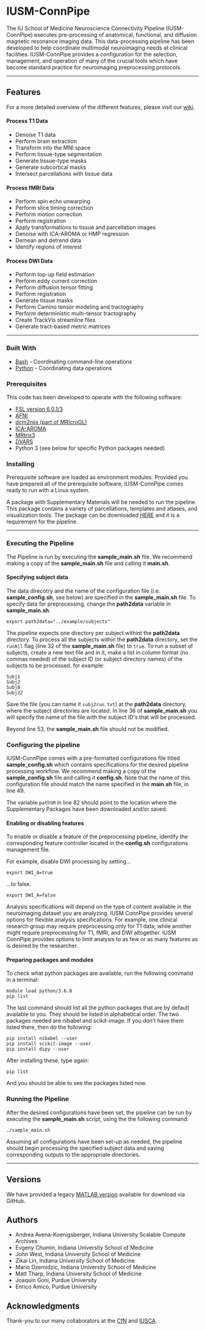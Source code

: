 # IUSM-ConnPipe

The IU School of Medicine Neuroscience Connectivity Pipeline (IUSM-ConnPipe) executes pre-processing of anatomical, functional, and diffusion magnetic resonance imaging data. This data-processing pipeline has been developed to help coordinate multimodal neuroimaging needs at clinical facilities. IUSM-ConnPipe provides a configuration for the selection, management, and operation of many of the crucial tools which have become standard practice for neuroimaging preprocessing protocols. 

---

## Features

For a more detailed overview of the different features, please visit our [wiki](https://github.com/IUSCA/IUSM-ConnPipe/wiki).

#### Process T1 Data 
* Denoise T1 data
* Perform brain extraction
* Transform into the MNI space 
* Perform tissue-type segmentation
* Generate tissue-type masks
* Generate subcortical masks
* Intersect parcellations with tissue data

#### Process fMRI Data

* Perform spin echo unwarping
* Perform slice timing correction
* Perform motion correction
* Perform registration
* Apply transformations to tissue and parcellation images
* Denoise with ICA-AROMA or HMP regression
* Demean and detrend data
* Identify regions of interest

#### Process DWI Data

* Perform top-up field estimation
* Perform eddy current correction 
* Perform diffusion tensor fitting
* Perform registration
* Generate tissue masks
* Perform Camino tensor modeling and tractography
* Perform deterministic multi-tensor tractography
* Create TrackVis streamline files
* Generate tract-based metric matrices

---

### Built With

* [Bash](https://www.gnu.org/software/bash/) - Coordinating command-line operations
* [Python](https://www.python.org/) - Coordinating data operations

### Prerequisites

This code has been developed to operate with the following software:
  * [FSL version 6.0.1/3](https://fsl.fmrib.ox.ac.uk/fsl/fslwiki)         
  * [AFNI](https://afni.nimh.nih.gov/)                          
  * [dcm2niix (part of MRIcroGL)](https://github.com/rordenlab/dcm2niix)  
  * [ICA-AROMA](https://www.ncbi.nlm.nih.gov/pubmed/25770991)                       
  * [MRtrix3](https://www.mrtrix.org/) 
  * [DVARS](https://github.com/asoroosh/DVARS) 
  * Python 3 (see below for specific Python packages needed)                      

### Installing

Prerequisite software are loaded as environment modules. Provided you have prepared all of the prerequisite software, IUSM-ConnPipe comes ready to run with a Linux system. 

A package with Supplementary Materials will be needed to run the pipeline. This package contains a variety of parcellations, templates and atlases, and visualization tools. The package can be downloaded [HERE](https://drive.google.com/drive/folders/1b7S9UcWDeDXVx3NUjuO8NJxxmChgNQ1G) and it is a requirement for the pipeline.  

---
### Executing the Pipeline

The Pipeline is run by executing the **sample_main.sh** file. We recommend making a copy of the **sample_main.sh** file and calling it **main.sh**. 

#### Specifying subject data

The data direcotry and the name of the configuration file (i.e. **sample_config.sh**, see below) are specified in the **sample_main.sh** file. 
To specify data for preprocessing, change the **path2data** variable in **sample_main.sh**.

```
export path2data="../example/subjects"
```
The pipeline expects one directory per subject withint the **path2data** directory. To process all the subjects within the **path2data** directory, set the `runAll` flag (line 32 of the **sample_main.sh** file) to `true`. To run a subset of subjects, create a new text file and in it, make a list in column format (no commas needed) of the subject ID (or subject directory names) of the subjects to be processed. for example:
```
Subj1
Subj2
Subj8
Subj22
```
Save the file (you can name it `subj2run.txt`) at the **path2data** directory, where the subject directories are located. In line 36 of **sample_main.sh** you will specify the name of the file with the subject ID's that will be processed. 

Beyond line 53, the **sample_main.sh** file should not be modified. 

### Configuring the pipeline

IUSM-ConnPipe comes with a pre-formatted configurations file titled **sample_config.sh** which contains specifications for the desired pipeline processing workflow. We recommend making a copy of the **sample_config.sh** file and calling it **config.sh**. Note that the name of this configuration file should match the name specified in the **main.sh** file, in line 49.

The variable `pathSM` in line 82 should point to the location where the Supplementary Packages have been downloaded and/or saved. 


#### Enabling or disabling features

To enable or disable a feature of the preprocessing pipeline, identify the corresponding feature controller located in the **config.sh** configurations management file.

For example, disable DWI processing by setting... 

```
export DWI_A=true
```

...to false.

```
export DWI_A=false
```

Analysis specifications will depend on the type of content available in the neuroimaging dataset you are analyzing. IUSM ConnPipe provides several options for flexible analysis specifications. For example, one clinical research group may require preprocessing only for T1 data, while another might require preprocessing for T1, fMRI, and DWI altogether. IUSM ConnPipe provides options to limit analysis to as few or as many features as is desired by the researcher. 

#### Preparing packages and modules
To check what python packages are available, run the following command in a terminal:
```module unload python/2.7.16
module load python/3.6.8
pip list 
```
The last command should list all the python packages that are by default available to you. They should be listed in alphabetical order. The two packages needed are nibabel and scikit-image. If you don't have them listed there, then do the following:
```
pip install nibabel --user
pip install scikit-image --user
pip install dipy --user

```
After installing these, type again:
```
pip list
```
And you should be able to see the packages listed now. 

### Running the Pipeline

After the desired configurations have been set, the pipeline can be run by executing the **sample_main.sh** script, using the the following command:

```
./sample_main.sh
```

Assuming all configurations have been set-up as needed, the pipeline should begin processing the specified subject data and saving corresponding outputs to the appropriate directories.

---

## Versions

We have provided a legacy [MATLAB version](https://github.com/IUSCA/IUSM-connectivity-pipeline) available for download via GitHub.


## Authors

* Andrea Avena-Koenigsberger, Indiana University Scalable Compute Archives
* Evgeny Chumin, Indiana University School of Medicine
* John West, Indiana University School of Medicine
* Zikai Lin, Indiana University School of Medicine
* Mario Dzemidzic, Indiana University School of Medicine
* Matt Tharp, Indiana University School of Medicine
* Joaquin Goni, Purdue University
* Enrico Amico, Purdue University

## Acknowledgments

Thank-you to our many collaborators at the [CfN](https://medicine.iu.edu/radiology/research/neuroimaging) and [IUSCA](https://sca.iu.edu/).
